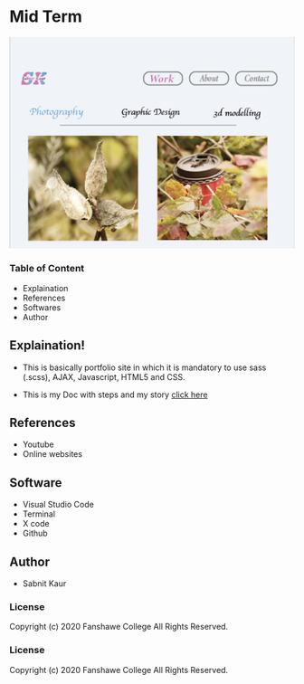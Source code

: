 # Mid Term

![project image](images/readme.png)

### Table of Content

* Explaination
* References
* Softwares
* Author

## Explaination!
 * This is basically portfolio site in which it is mandatory to use sass (.scss), AJAX, Javascript, HTML5 and CSS.

 * This is my Doc with steps and my story [click here](https://docs.google.com/document/d/1o7CUoC-u4E5WLST4wYdXIdamw_KW9m5aBDxqYKrXbv0/edit?usp=sharing)

## References
* Youtube
* Online websites

## Software
* Visual Studio Code
* Terminal
* X code
* Github

## Author
* Sabnit Kaur

### License
Copyright (c) 2020 Fanshawe College All Rights Reserved.

### License
Copyright (c) 2020 Fanshawe
College All Rights Reserved.






